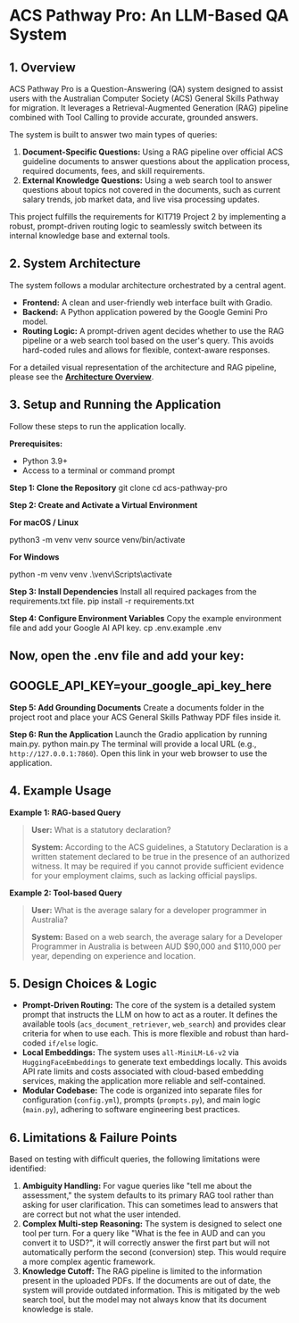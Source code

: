 # ACS Pathway Pro: An LLM-Based QA System

## 1. Overview

ACS Pathway Pro is a Question-Answering (QA) system designed to assist users with the Australian Computer Society (ACS) General Skills Pathway for migration. It leverages a Retrieval-Augmented Generation (RAG) pipeline combined with Tool Calling to provide accurate, grounded answers.

The system is built to answer two main types of queries:
1.  **Document-Specific Questions:** Using a RAG pipeline over official ACS guideline documents to answer questions about the application process, required documents, fees, and skill requirements.
2.  **External Knowledge Questions:** Using a web search tool to answer questions about topics not covered in the documents, such as current salary trends, job market data, and live visa processing updates.

This project fulfills the requirements for KIT719 Project 2 by implementing a robust, prompt-driven routing logic to seamlessly switch between its internal knowledge base and external tools.

## 2. System Architecture

The system follows a modular architecture orchestrated by a central agent.

-   **Frontend:** A clean and user-friendly web interface built with Gradio.
-   **Backend:** A Python application powered by the Google Gemini Pro model.
-   **Routing Logic:** A prompt-driven agent decides whether to use the RAG pipeline or a web search tool based on the user's query. This avoids hard-coded rules and allows for flexible, context-aware responses.

For a detailed visual representation of the architecture and RAG pipeline, please see the **[Architecture Overview](architecture.md)**.

## 3. Setup and Running the Application

Follow these steps to run the application locally.

**Prerequisites:**
*   Python 3.9+
*   Access to a terminal or command prompt

**Step 1: Clone the Repository**
git clone <repo-url>
cd acs-pathway-pro

**Step 2: Create and Activate a Virtual Environment**

**For macOS / Linux**

python3 -m venv venv
source venv/bin/activate

**For Windows**

python -m venv venv
.\venv\Scripts\activate

**Step 3: Install Dependencies**
Install all required packages from the requirements.txt file.
pip install -r requirements.txt

**Step 4: Configure Environment Variables**
Copy the example environment file and add your Google AI API key.
cp .env.example .env
## Now, open the .env file and add your key:
## GOOGLE_API_KEY=your_google_api_key_here

**Step 5: Add Grounding Documents**
Create a documents folder in the project root and place your ACS General Skills Pathway PDF files inside it.

**Step 6: Run the Application**
Launch the Gradio application by running main.py.
python main.py
The terminal will provide a local URL (e.g., `http://127.0.0.1:7860`). Open this link in your web browser to use the application.

## 4. Example Usage

**Example 1: RAG-based Query**
> **User:** What is a statutory declaration?
>
> **System:** According to the ACS guidelines, a Statutory Declaration is a written statement declared to be true in the presence of an authorized witness. It may be required if you cannot provide sufficient evidence for your employment claims, such as lacking official payslips.

**Example 2: Tool-based Query**
> **User:** What is the average salary for a developer programmer in Australia?
>
> **System:** Based on a web search, the average salary for a Developer Programmer in Australia is between AUD $90,000 and $110,000 per year, depending on experience and location.

## 5. Design Choices & Logic

-   **Prompt-Driven Routing:** The core of the system is a detailed system prompt that instructs the LLM on how to act as a router. It defines the available tools (`acs_document_retriever`, `web_search`) and provides clear criteria for when to use each. This is more flexible and robust than hard-coded `if/else` logic.
-   **Local Embeddings:** The system uses `all-MiniLM-L6-v2` via `HuggingFaceEmbeddings` to generate text embeddings locally. This avoids API rate limits and costs associated with cloud-based embedding services, making the application more reliable and self-contained.
-   **Modular Codebase:** The code is organized into separate files for configuration (`config.yml`), prompts (`prompts.py`), and main logic (`main.py`), adhering to software engineering best practices.

## 6. Limitations & Failure Points

Based on testing with difficult queries, the following limitations were identified:

1.  **Ambiguity Handling:** For vague queries like "tell me about the assessment," the system defaults to its primary RAG tool rather than asking for user clarification. This can sometimes lead to answers that are correct but not what the user intended.
2.  **Complex Multi-step Reasoning:** The system is designed to select one tool per turn. For a query like "What is the fee in AUD and can you convert it to USD?", it will correctly answer the first part but will not automatically perform the second (conversion) step. This would require a more complex agentic framework.
3.  **Knowledge Cutoff:** The RAG pipeline is limited to the information present in the uploaded PDFs. If the documents are out of date, the system will provide outdated information. This is mitigated by the web search tool, but the model may not always know that its document knowledge is stale.
